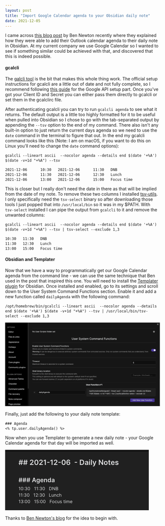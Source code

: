 ```yaml
---
layout: post
title: "Import Google Calendar agenda to your Obsidian daily note"
date: 2021-12-05
---
```

I came across [this blog post](https://benenewton.medium.com/how-i-automatically-import-my-meetings-into-my-daily-note-template-3d9537b17dea) by Ben Newton recently where they explained how they were able to add their Outlook calendar agenda to their daily note in Obsidian. At my current company we use Google Calendar so I wanted to see if something similar could be achieved with that, and discovered that this is indeed possible. 

#### gcalcli
The [galcli tool](https://github.com/insanum/gcalcli) is the bit that makes this whole thing work. The official setup instructions for gcalcli are a little out of date and not fully complete, so I recommend following [this guide](https://github.com/aristosv/google_auth) for the Google API setup part. Once you've got your Client ID and Secret you can either pass them directly to gcalcli or set them in the gcalclirc file. 

After authenticating gcalcli you can try to run `gcalcli agenda` to see what it returns. The default output is a little too highly formatted for it to be useful when pulled into Obsidian so I chose to go with the tab-separated output by appending the `--tsv` option to the end of my command. There also isn't any built-in option to just return the current days agenda so we need to use the `date` command in the terminal to figure that out. In the end my gcalcli command looks like this (Note: I am on macOS, if you want to do this on Linux you'll need to change the `date` command options):

```
gcalcli --lineart ascii  --nocolor agenda --details end $(date '+%A') $(date -v+1d "+%A") --tsv
```

```
2021-12-06      10:30   2021-12-06      11:30   DNB
2021-12-06      11:30   2021-12-06      12:30   Lunch
2021-12-06      13:00   2021-12-06      15:00   Focus time
```

This is closer but I really don't need the date in there as that will be implied from the date of my note. To remove these two columns I installed [tsv-utils](https://github.com/eBay/tsv-utils#obtaining-and-installation). I only specifically need the `tsv-select`  binary so after downloading those tools I just popped that into `/usr/local/bin` so it was in my $PATH. With `tsv-select` installed I can pipe the output from `gcalcli` to it and remove the unwanted columns:

```
gcalcli --lineart ascii  --nocolor agenda --details end $(date '+%A') $(date -v+1d "+%A") --tsv | tsv-select --exclude 1,3
```

```
10:30   11:30   DNB
11:30   12:30   Lunch
13:00   15:00   Focus time
```

#### Obsidian and Templater
Now that we have a way to programmatically get our Google Calendar agenda from the command line - we can use the same technique that Ben used in the post that inspired this one. You will need to install the [Templater plugin](https://github.com/SilentVoid13/Templater) for Obsidian. Once installed and enabled, go to its settings and scroll down to the User System Command Functions section. Enable it and add a new function called `dailyAgenda` with the following command:

```shell
/opt/homebrew/bin/gcalcli --lineart ascii  --nocolor agenda --details end $(date '+%A') $(date -v+1d "+%A") --tsv | /usr/local/bin/tsv-select --exclude 1,3
```

![Templater Configuration](/images/obsidian_templater.png)

Finally, just add the following to your daily note template:

```
### Agenda
<% tp.user.dailyAgenda() %>
```

Now when you use Templater to generate a new daily note - your Google Calendar agenda for that day will be imported as well. 

![Daily Agenda](/images/obsidian_calendar.png)

Thanks to [Ben Newton's blog](https://benenewton.medium.com) for the idea to begin with.
